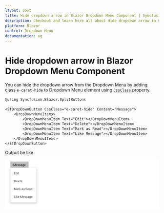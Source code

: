 ```yaml
---
layout: post
title: Hide dropdown arrow in Blazor Dropdown Menu Component | Syncfusion
description: Checkout and learn here all about Hide dropdown arrow in Syncfusion Blazor Dropdown Menu component and more.
platform: Blazor
control: Dropdown Menu
documentation: ug
---
```


# Hide dropdown arrow in Blazor Dropdown Menu Component

You can hide the dropdown arrow from the Dropdown Menu by adding class `e-caret-hide` to Dropdown Menu element using [`CssClass`](https://help.syncfusion.com/cr/blazor/Syncfusion.Blazor.SplitButtons.SfDropDownButton.html#Syncfusion_Blazor_SplitButtons_SfDropDownButton_CssClass) property.

```cshtml
@using Syncfusion.Blazor.SplitButtons

<SfDropDownButton CssClass="e-caret-hide" Content="Message">
    <DropDownMenuItems>
        <DropDownMenuItem Text="Edit"></DropDownMenuItem>
        <DropDownMenuItem Text="Delete"></DropDownMenuItem>
        <DropDownMenuItem Text="Mark as Read"></DropDownMenuItem>
        <DropDownMenuItem Text="Like Message"></DropDownMenuItem>
    </DropDownMenuItems>
</SfDropDownButton>

```

Output be like

![Button Sample](./../images/ddb-hide.png)